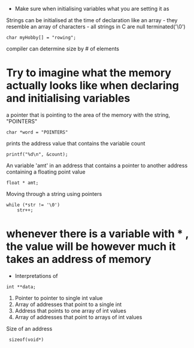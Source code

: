 - Make sure when initialising variables what you are setting it as

Strings can be initialised at the time of declaration like an array
    - they resemble an array of characters
    - all strings in C are null terminated('\0')
```
char myHobby[] = "rowing";
```
compiler can determine size by # of elements

# Try to imagine what the memory actually looks like when declaring and initialising variables

a pointer that is pointing to the area of the memory with the string, "POINTERS"
```
char *word = "POINTERS"
```

prints the address value that contains the variable count
```
printf("%d\n", &count);
```

An variable 'amt' in an address that contains a pointer to another address containing a floating point value
```
float * amt;
```

Moving through a string using pointers
```
while (*str != '\0')
    str++;
```

# whenever there is a variable with * , the value will be however much it takes an address of memory

- Interpretations of
```
int **data;
```
1. Pointer to pointer to single int value
2. Array of addresses that point to a single int
3. Address that points to one array of int values
4. Array of addresses that point to arrays of int values

Size of an address
```
 sizeof(void*)
```
